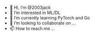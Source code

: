 - 👋 Hi, I’m @2003jack
- 👀 I’m interested in ML/DL
- 🌱 I’m currently learning PyTorch and Go 
- 💞️ I’m looking to collaborate on ...
- 📫 How to reach me ...

<!---
2003jack/2003jack is a ✨ special ✨ repository because its `README.md` (this file) appears on your GitHub profile.
You can click the Preview link to take a look at your changes.
--->
